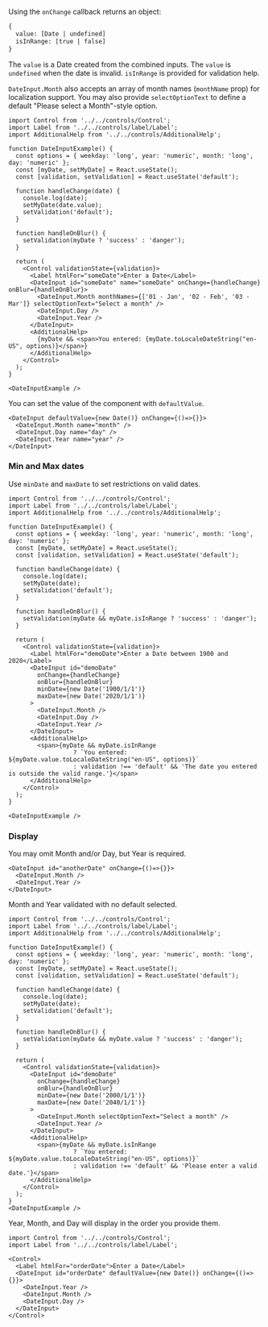 Using the `onChange` callback returns an object:

```html
{
  value: [Date | undefined]
  isInRange: [true | false]
}
```

The `value` is a Date created from the combined inputs. The `value` is `undefined` when the date is invalid.
`isInRange` is provided for validation help.

`DateInput.Month` also accepts an array of month names (`monthName` prop) for localization support. You may also
provide `selectOptionText` to define a default "Please select a Month"-style option.

```
import Control from '../../controls/Control';
import Label from '../../controls/label/Label';
import AdditionalHelp from '../../controls/AdditionalHelp';

function DateInputExample() {
  const options = { weekday: 'long', year: 'numeric', month: 'long', day: 'numeric' };
  const [myDate, setMyDate] = React.useState();
  const [validation, setValidation] = React.useState('default');

  function handleChange(date) {
    console.log(date);
    setMyDate(date.value);
    setValidation('default');
  }

  function handleOnBlur() {
    setValidation(myDate ? 'success' : 'danger');
  }

  return (
    <Control validationState={validation}>
      <Label htmlFor="someDate">Enter a Date</Label>
      <DateInput id="someDate" name="someDate" onChange={handleChange} onBlur={handleOnBlur}>
        <DateInput.Month monthNames={['01 - Jan', '02 - Feb', '03 - Mar']} selectOptionText="Select a month" />
        <DateInput.Day />
        <DateInput.Year />
      </DateInput>
      <AdditionalHelp>
        {myDate && <span>You entered: {myDate.toLocaleDateString("en-US", options)}</span>}
      </AdditionalHelp>
    </Control>
  );
}

<DateInputExample />
```

You can set the value of the component with `defaultValue`.

```
<DateInput defaultValue={new Date()} onChange={()=>{}}>
  <DateInput.Month name="month" />
  <DateInput.Day name="day" />
  <DateInput.Year name="year" />
</DateInput>
```

### Min and Max dates

Use `minDate` and `maxDate` to set restrictions on valid dates.

```
import Control from '../../controls/Control';
import Label from '../../controls/label/Label';
import AdditionalHelp from '../../controls/AdditionalHelp';

function DateInputExample() {
  const options = { weekday: 'long', year: 'numeric', month: 'long', day: 'numeric' };
  const [myDate, setMyDate] = React.useState();
  const [validation, setValidation] = React.useState('default');

  function handleChange(date) {
    console.log(date);
    setMyDate(date);
    setValidation('default');
  }

  function handleOnBlur() {
    setValidation(myDate && myDate.isInRange ? 'success' : 'danger');
  }

  return (
    <Control validationState={validation}>
      <Label htmlFor="demoDate">Enter a Date between 1900 and 2020</Label>
      <DateInput id="demoDate"
        onChange={handleChange}
        onBlur={handleOnBlur}
        minDate={new Date('1900/1/1')}
        maxDate={new Date('2020/1/1')}
      >
        <DateInput.Month />
        <DateInput.Day />
        <DateInput.Year />
      </DateInput>
      <AdditionalHelp>
        <span>{myDate && myDate.isInRange
                  ? `You entered: ${myDate.value.toLocaleDateString("en-US", options)}`
                  : validation !== 'default' && 'The date you entered is outside the valid range.'}</span>
      </AdditionalHelp>
    </Control>
  );
}

<DateInputExample />
```

### Display

You may omit Month and/or Day, but Year is required.

```
<DateInput id="anotherDate" onChange={()=>{}}>
  <DateInput.Month />
  <DateInput.Year />
</DateInput>
```

Month and Year validated with no default selected.

```
import Control from '../../controls/Control';
import Label from '../../controls/label/Label';
import AdditionalHelp from '../../controls/AdditionalHelp';

function DateInputExample() {
  const options = { weekday: 'long', year: 'numeric', month: 'long', day: 'numeric' };
  const [myDate, setMyDate] = React.useState();
  const [validation, setValidation] = React.useState('default');

  function handleChange(date) {
    console.log(date);
    setMyDate(date);
    setValidation('default');
  }

  function handleOnBlur() {
    setValidation(myDate && myDate.value ? 'success' : 'danger');
  }

  return (
    <Control validationState={validation}>
      <DateInput id="demoDate"
        onChange={handleChange}
        onBlur={handleOnBlur}
        minDate={new Date('2000/1/1')}
        maxDate={new Date('2040/1/1')}
      >
        <DateInput.Month selectOptionText="Select a month" />
        <DateInput.Year />
      </DateInput>
      <AdditionalHelp>
        <span>{myDate && myDate.isInRange
                  ? `You entered: ${myDate.value.toLocaleDateString("en-US", options)}`
                  : validation !== 'default' && 'Please enter a valid date.'}</span>
      </AdditionalHelp>
    </Control>
  );
}
<DateInputExample />
```

Year, Month, and Day will display in the order you provide them.

```
import Control from '../../controls/Control';
import Label from '../../controls/label/Label';

<Control>
  <Label htmlFor="orderDate">Enter a Date</Label>
  <DateInput id="orderDate" defaultValue={new Date()} onChange={()=>{}}>
    <DateInput.Year />
    <DateInput.Month />
    <DateInput.Day />
  </DateInput>
</Control>
```

